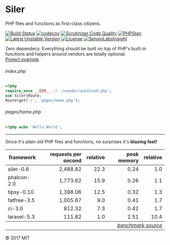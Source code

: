 # Siler
PHP files and functions as first-class citizens.

[![Build Status](https://travis-ci.org/leocavalcante/siler.svg?branch=master)](https://travis-ci.org/leocavalcante/siler)
[![codecov](https://codecov.io/gh/leocavalcante/siler/branch/master/graph/badge.svg)](https://codecov.io/gh/leocavalcante/siler)
[![Scrutinizer Code Quality](https://scrutinizer-ci.com/g/leocavalcante/siler/badges/quality-score.png?b=master)](https://scrutinizer-ci.com/g/leocavalcante/siler/?branch=master)
[![PHPStan](https://img.shields.io/badge/PHPStan-enabled-brightgreen.svg?style=flat)](https://github.com/phpstan/phpstan)
[![Latest Unstable Version](https://poser.pugx.org/leocavalcante/siler/v/unstable)](//packagist.org/packages/leocavalcante/siler)
[![License](https://poser.pugx.org/leocavalcante/siler/license)](https://packagist.org/packages/leocavalcante/siler)
[![SensioLabsInsight](https://insight.sensiolabs.com/projects/703f233e-0738-4bf3-9d47-09d3c6de19b0/mini.png)](https://insight.sensiolabs.com/projects/703f233e-0738-4bf3-9d47-09d3c6de19b0)

Zero dependecy. Everything should be built on top of PHP's built-in functions and helpers around vendors are totally optional.<br>
[Project example](https://github.com/leocavalcante/siler-example)

###### index.php
```php
<?php
require_once __DIR__.'/../vendor/autoload.php';
use Siler\Route;
Route\get('/', 'pages/home.php');
```
###### pages/home.php
```php
<?php echo 'Hello World';
```
---
Since it's plain old PHP files and functions, no surprises it's **blazing fast!**

<table>
<thead>
<tr>
<th>framework</th>
<th align="right">requests per second</th>
<th align="right">relative</th>
<th align="right">peak memory</th>
<th align="right">relative</th>
</tr>
</thead>
<tbody>
<tr>
<td>siler-0.6</td>
<td align="right">2,488.82</td>
<td align="right">22.3</td>
<td align="right">0.24</td>
<td align="right">1.0</td>
</tr>
<tr>
<td>phalcon-2.0</td>
<td align="right">1,773.62</td>
<td align="right">15.9</td>
<td align="right">0.26</td>
<td align="right">1.1</td>
</tr>
<tr>
<td>tipsy-0.10</td>
<td align="right">1,398.06</td>
<td align="right">12.5</td>
<td align="right">0.32</td>
<td align="right">1.3</td>
</tr>
<tr>
<td>fatfree-3.5</td>
<td align="right">1,005.67</td>
<td align="right">9.0</td>
<td align="right">0.41</td>
<td align="right">1.7</td>
</tr>
<tr>
<td>ci-3.0</td>
<td align="right">812.32</td>
<td align="right">7.3</td>
<td align="right">0.42</td>
<td align="right">1.7</td>
</tr>
<tr>
<td>laravel-5.3</td>
<td align="right">111.82</td>
<td align="right">1.0</td>
<td align="right">2.51</td>
<td align="right">10.4</td>
</tr></tbody>
<tfooter>
<tr><td colspan="5" align="right"><em><a href="https://github.com/kenjis/php-framework-benchmark/pull/74#issuecomment-279357554" target="_blank">benchmark source</a></em></td></tr>
</tfooter>
</table>

&copy; 2017 MIT
